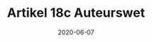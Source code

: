 ---
title: "Artikel 18c Auteurswet"
date: 2020-06-07
draft: false
weight: 14
exceptions:
- dsm8
jurisdictions:
- NL
score: 3
description: "Exception allowing cultural heritage institutions to make available, for non-commercial purposes, out-of-commerce works or other subject matter permanently held in their collections. This exception only applies to sorts of works for which there is no representative collective management organisation that can issue licenses in line with Article 44 of the Copyright act."
beneficiaries:
- Cultural heritage institutions
purposes: 
- any non commercial purpose
usage:
- making available to the public
subjectmatter:
- works
- performances
- phonograms
- broadcasts
- film fixations
- press publications
- databases
compensation:
- not required 
attribution: 
- required, unless impossible
otherConditions: 
- The work must part of the own collection of the beneficiary
- The exception only applies to sorts of works for which there is no representative collective management organisation that can issue licenses in line with Article 44.
- Before making works available in accordance with the exception, cultural heritage institutions must make available identifying information on the out of commerce works portal maintained by the EUIPO for at least six months. 
remarks: "This exception serves as a fall back exception to the licensing provisions for out of commerce works in Articles 44 - 44b and only applies to sorts of works for which there is no representative collective management organisation that can issue licenses in line with Article 44. <br /><br />At the time of implementation, certain operative terms, such as the definition of \"representative collective management organisation\" or specific requirements to determine whether works and other subject mater is out of commerce are still being discussed in a stakeholder dialogue organised by the Ministry of Culture. The Ministry of culture can issue additional rules via an administrative decree.<br /><br />There are corresponding provisions in Article 10(r) of the Neighbouring rights act and 4a(e) of the Database Act. The exception cannot be overridden by contract." 
link: 
---